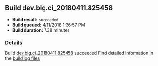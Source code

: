 ## Build dev.big.ci_20180411.825458
- **Build result:** `succeeded`
- **Build queued:** 4/11/2018 1:36:57 PM
- **Build duration:** 7.38 minutes
### Details
Build [dev.big.ci_20180411.825458](https://winappstudio.visualstudio.com/web/build.aspx?pcguid=a4ef43be-68ce-4195-a619-079b4d9834c2&builduri=vstfs%3a%2f%2f%2fBuild%2fBuild%2f25458) succeeded
Find detailed information in the [build log files](https://uwpctdiags.blob.core.windows.net/buildlogs/dev.big.ci_20180411.825458_logs.zip)
